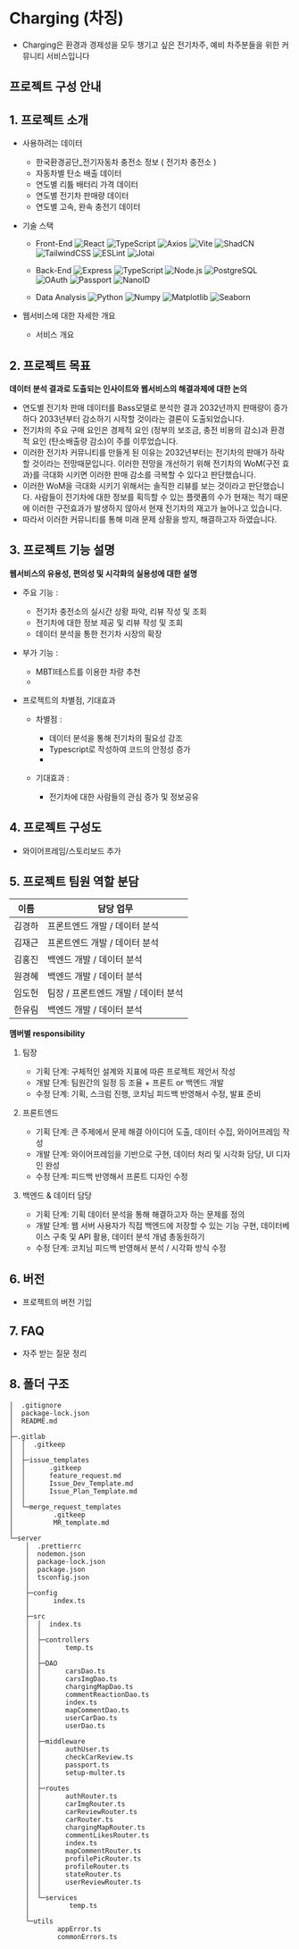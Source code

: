 # Charging (차징)
- Charging은 환경과 경제성을 모두 챙기고 싶은 전기차주, 예비 차주분들을 위한 커뮤니티 서비스입니다

## 프로젝트 구성 안내

## 1. 프로젝트 소개

  - 사용하려는 데이터
    - 한국환경공단_전기자동차 충전소 정보 ( 전기차 충전소 )
    - 자동차별 탄소 배출 데이터
    - 연도별 리튬 배터리 가격 데이터
    - 연도별 전기차 판매량 데이터
    - 연도별 고속, 완속 충전기 데이터

  - 기술 스택 
    - Front-End
      ![React](https://img.shields.io/badge/React-20232A?style=flat-square&logo=react&logoColor=61DAFB)
      ![TypeScript](https://img.shields.io/badge/TypeScript-007ACC?style=flat-square&logo=typescript&logoColor=white)
      ![Axios](https://img.shields.io/badge/Axios-20232A?style=flat-square&logo=axios&logoColor=61DAFB)
      ![Vite](https://img.shields.io/badge/Vite-20232A?style=flat-square&logo=vite&logoColor=AD46EF)
      ![ShadCN](https://img.shields.io/badge/ShadCN-20232A?style=flat-square&logo=shadcn&logoColor=black)
      ![TailwindCSS](https://img.shields.io/badge/TailwindCSS-38B2AC?style=flat-square&logo=tailwind-css&logoColor=white)
      ![ESLint](https://img.shields.io/badge/ESLint-4B32C3?style=flat-square&logo=eslint&logoColor=white)
     ![Jotai](https://img.shields.io/badge/Jotai-20232A?style=for-the-badge&logo=jotai&logoColor=61DAFB)
    
    - Back-End
      ![Express](https://img.shields.io/badge/Express-000000?style=flat-square&logo=express&logoColor=white)
      ![TypeScript](https://img.shields.io/badge/TypeScript-007ACC?style=flat-square&logo=typescript&logoColor=white)
      ![Node.js](https://img.shields.io/badge/Node.js-43853D?style=flat-square&logo=node-dot-js&logoColor=white)
      ![PostgreSQL](https://img.shields.io/badge/PostgreSQL-316192?style=flat-square&logo=postgresql&logoColor=white)
      ![OAuth](https://img.shields.io/badge/OAuth-000000?style=flat-square&logo=oauth&logoColor=white)
      ![Passport](https://img.shields.io/badge/Passport-34E27A?style=flat-square&logo=passport&logoColor=white)
      ![NanoID](https://img.shields.io/badge/NanoID-000000?style=flat-square&logo=nanoid&logoColor=white)

    - Data Analysis
      ![Python](https://img.shields.io/badge/Python-3776AB?style=flat-square&logo=python&logoColor=white)
      ![Numpy](https://img.shields.io/badge/Numpy-013243?style=flat-square&logo=numpy&logoColor=white)
      ![Matplotlib](https://img.shields.io/badge/Matplotlib-000000?style=flat-square&logo=matplotlib&logoColor=white)
      ![Seaborn](https://img.shields.io/badge/Seaborn-3776AB?style=flat-square&logo=seaborn&logoColor=white)

  - 웹서비스에 대한 자세한 개요
    - 서비스 개요

## 2. 프로젝트 목표

**데이터 분석 결과로 도출되는 인사이트와 웹서비스의 해결과제에 대한 논의**
  - 연도별 전기차 판매 데이터를 Bass모델로 분석한 결과 2032년까지 판매량이 증가하다 2033년부터 감소하기 시작할 것이라는 결론이 도출되었습니다.
  - 전기차의 주요 구매 요인은 경제적 요인 (정부의 보조금, 충전 비용의 감소)과 환경적 요인 (탄소배출량 감소)이 주를 이루었습니다.
  - 이러한 전기차 커뮤니티를 만들게 된 이유는 2032년부터는 전기차의 판매가 하락할 것이라는 전망때문입니다. 이러한 전망을 개선하기 위해 전기차의 WoM(구전 효과)를 극대화 시키면 이러한 판매 감소를 극복할 수 있다고 판단했습니다.
  - 이러한 WoM을 극대화 시키기 위해서는 솔직한 리뷰를 보는 것이라고 판단했습니다. 사람들이 전기차에 대한 정보를 획득할 수 있는 플랫폼의 수가 현재는 적기 때문에 이러한 구전효과가 발생하지 않아서 현재 전기차의 재고가 늘어나고 있습니다.
  - 따라서 이러한 커뮤니티를 통해 미래 문제 상황을 방지, 해결하고자 하였습니다.

## 3. 프로젝트 기능 설명

**웹서비스의 유용성, 편의성 및 시각화의 실용성에 대한 설명**

  - 주요 기능 : 
    - 전기차 충전소의 실시간 상황 파악, 리뷰 작성 및 조회 
    - 전기차에 대한 정보 제공 및 리뷰 작성 및 조회
    - 데이터 분석을 통한 전기차 시장의 확장

  - 부가 기능 : 
    - MBTI테스트를 이용한 차량 추천
    - 

  - 프로젝트의 차별점, 기대효과
    - 차별점 : 
      - 데이터 분석을 통해 전기차의 필요성 강조
      - Typescript로 작성하여 코드의 안정성 증가
      - 

    - 기대효과 :
      - 전기차에 대한 사람들의 관심 증가 및 정보공유

## 4. 프로젝트 구성도
  - 와이어프레임/스토리보드 추가

## 5. 프로젝트 팀원 역할 분담
|  이름  |             담당 업무                |
| ------ | ------------------------------------ |
| 김경하 | 프론트엔드 개발 / 데이터 분석        |
| 김재근 | 프론트엔드 개발 / 데이터 분석        |
| 김홍진 | 백엔드 개발 / 데이터 분석            |
| 원경혜 | 백엔드 개발 / 데이터 분석            |
| 임도헌 | 팀장 / 프론트엔드 개발 / 데이터 분석 |
| 한유림 | 백엔드 개발 / 데이터 분석            |

**멤버별 responsibility**

1. 팀장 
   - 기획 단계: 구체적인 설계와 지표에 따른 프로젝트 제안서 작성
   - 개발 단계: 팀원간의 일정 등 조율 + 프론트 or 백엔드 개발
   - 수정 단계: 기획, 스크럼 진행, 코치님 피드백 반영해서 수정, 발표 준비

2. 프론트엔드 
   - 기획 단계: 큰 주제에서 문제 해결 아이디어 도출, 데이터 수집, 와이어프레임 작성
   - 개발 단계: 와이어프레임을 기반으로 구현, 데이터 처리 및 시각화 담당, UI 디자인 완성
   - 수정 단계: 피드백 반영해서 프론트 디자인 수정

3. 백엔드 & 데이터 담당  
   - 기획 단계: 기획 데이터 분석을 통해 해결하고자 하는 문제를 정의
   - 개발 단계: 웹 서버 사용자가 직접 백엔드에 저장할 수 있는 기능 구현, 데이터베이스 구축 및 API 활용, 데이터 분석 개념 총동원하기
   - 수정 단계: 코치님 피드백 반영해서 분석 / 시각화 방식 수정


## 6. 버전
  - 프로젝트의 버전 기입

## 7. FAQ
  - 자주 받는 질문 정리

## 8. 폴더 구조
```
│  .gitignore
│  package-lock.json
│  README.md
│
├─.gitlab
│  │  .gitkeep
│  │
│  ├─issue_templates
│  │      .gitkeep
│  │      feature_request.md
│  │      Issue_Dev_Template.md
│  │      Issue_Plan_Template.md
│  │
│  └─merge_request_templates
│          .gitkeep
│          MR_template.md
│
└─server
    │  .prettierrc
    │  nodemon.json
    │  package-lock.json
    │  package.json
    │  tsconfig.json
    │
    ├─config
    │      index.ts
    │
    ├─src
    │  │  index.ts
    │  │
    │  ├─controllers
    │  │      temp.ts
    │  │
    │  ├─DAO
    │  │      carsDao.ts
    │  │      carsImgDao.ts
    │  │      chargingMapDao.ts
    │  │      commentReactionDao.ts
    │  │      index.ts
    │  │      mapCommentDao.ts
    │  │      userCarDao.ts
    │  │      userDao.ts
    │  │
    │  ├─middleware
    │  │      authUser.ts
    │  │      checkCarReview.ts
    │  │      passport.ts
    │  │      setup-multer.ts
    │  │
    │  ├─routes
    │  │      authRouter.ts
    │  │      carImgRouter.ts
    │  │      carReviewRouter.ts
    │  │      carRouter.ts
    │  │      chargingMapRouter.ts
    │  │      commentLikesRouter.ts
    │  │      index.ts
    │  │      mapCommentRouter.ts
    │  │      profilePicRouter.ts
    │  │      profileRouter.ts
    │  │      stateRouter.ts
    │  │      userReviewRouter.ts
    │  │
    │  └─services
    │          temp.ts
    │
    └─utils
            appError.ts
            commonErrors.ts
```

